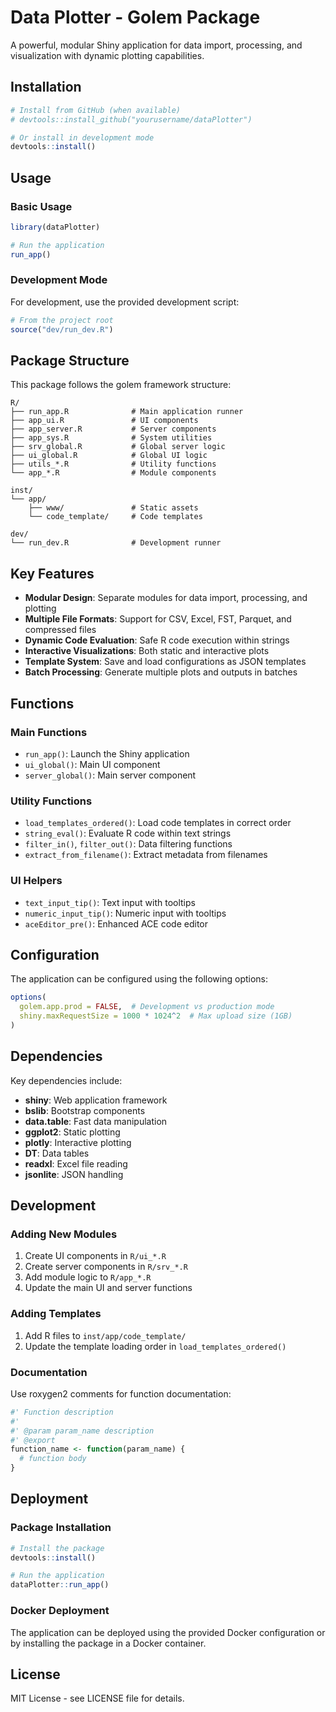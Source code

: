 # Data Plotter - Golem Package

A powerful, modular Shiny application for data import, processing, and visualization with dynamic plotting capabilities.

## Installation

```r
# Install from GitHub (when available)
# devtools::install_github("yourusername/dataPlotter")

# Or install in development mode
devtools::install()
```

## Usage

### Basic Usage

```r
library(dataPlotter)

# Run the application
run_app()
```

### Development Mode

For development, use the provided development script:

```r
# From the project root
source("dev/run_dev.R")
```

## Package Structure

This package follows the golem framework structure:

```
R/
├── run_app.R              # Main application runner
├── app_ui.R               # UI components
├── app_server.R           # Server components
├── app_sys.R              # System utilities
├── srv_global.R           # Global server logic
├── ui_global.R            # Global UI logic
├── utils_*.R              # Utility functions
└── app_*.R                # Module components

inst/
└── app/
    ├── www/               # Static assets
    └── code_template/     # Code templates

dev/
└── run_dev.R              # Development runner
```

## Key Features

- **Modular Design**: Separate modules for data import, processing, and plotting
- **Multiple File Formats**: Support for CSV, Excel, FST, Parquet, and compressed files
- **Dynamic Code Evaluation**: Safe R code execution within strings
- **Interactive Visualizations**: Both static and interactive plots
- **Template System**: Save and load configurations as JSON templates
- **Batch Processing**: Generate multiple plots and outputs in batches

## Functions

### Main Functions

- `run_app()`: Launch the Shiny application
- `ui_global()`: Main UI component
- `server_global()`: Main server component

### Utility Functions

- `load_templates_ordered()`: Load code templates in correct order
- `string_eval()`: Evaluate R code within text strings
- `filter_in()`, `filter_out()`: Data filtering functions
- `extract_from_filename()`: Extract metadata from filenames

### UI Helpers

- `text_input_tip()`: Text input with tooltips
- `numeric_input_tip()`: Numeric input with tooltips
- `aceEditor_pre()`: Enhanced ACE code editor

## Configuration

The application can be configured using the following options:

```r
options(
  golem.app.prod = FALSE,  # Development vs production mode
  shiny.maxRequestSize = 1000 * 1024^2  # Max upload size (1GB)
)
```

## Dependencies

Key dependencies include:

- **shiny**: Web application framework
- **bslib**: Bootstrap components
- **data.table**: Fast data manipulation
- **ggplot2**: Static plotting
- **plotly**: Interactive plotting
- **DT**: Data tables
- **readxl**: Excel file reading
- **jsonlite**: JSON handling

## Development

### Adding New Modules

1. Create UI components in `R/ui_*.R`
2. Create server components in `R/srv_*.R`
3. Add module logic to `R/app_*.R`
4. Update the main UI and server functions

### Adding Templates

1. Add R files to `inst/app/code_template/`
2. Update the template loading order in `load_templates_ordered()`

### Documentation

Use roxygen2 comments for function documentation:

```r
#' Function description
#'
#' @param param_name description
#' @export
function_name <- function(param_name) {
  # function body
}
```

## Deployment

### Package Installation

```r
# Install the package
devtools::install()

# Run the application
dataPlotter::run_app()
```

### Docker Deployment

The application can be deployed using the provided Docker configuration or by installing the package in a Docker container.

## License

MIT License - see LICENSE file for details.